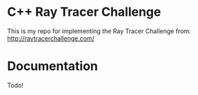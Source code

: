 # C++ Ray Tracer Challenge

This is my repo for implementing the Ray Tracer Challenge from: http://raytracerchallenge.com/

# Documentation

Todo!
